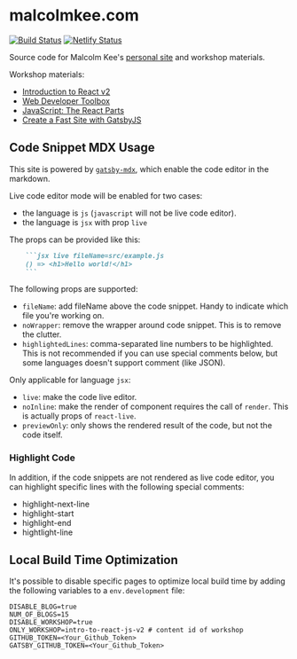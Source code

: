# malcolmkee.com

[![Build Status](https://travis-ci.org/malcolm-kee/malcolm-kee.svg?branch=master)](https://travis-ci.org/malcolm-kee/malcolm-kee) [![Netlify Status](https://api.netlify.com/api/v1/badges/86f46dd1-29fe-4d46-a094-067bc0c6225b/deploy-status)](https://app.netlify.com/sites/malcolmkee/deploys)

Source code for Malcolm Kee's [personal site](https://malcolmkee.com/) and workshop materials.

Workshop materials:

- [Introduction to React v2](https://malcolmkee.com/intro-to-react-js-v2)
- [Web Developer Toolbox](https://malcolmkee.com/web-developer-toolbox)
- [JavaScript: The React Parts](https://malcolmkee.com/js-the-react-parts)
- [Create a Fast Site with GatsbyJS](https://malcolmkee.com/fast-site-with-gatsby-js)

## Code Snippet MDX Usage

This site is powered by [`gatsby-mdx`][gatsby-mdx], which enable the code editor in the markdown.

Live code editor mode will be enabled for two cases:

- the language is `js` (`javascript` will not be live code editor).
- the language is `jsx` with prop `live`

The props can be provided like this:

````md
    ```jsx live fileName=src/example.js
    () => <h1>Hello world!</h1>
    ```
````

The following props are supported:

- `fileName`: add fileName above the code snippet. Handy to indicate which file you're working on.
- `noWrapper`: remove the wrapper around code snippet. This is to remove the clutter.
- `highlightedLines`: comma-separated line numbers to be highlighted. This is not recommended if you can use special comments below, but some languages doesn't support comment (like JSON).

Only applicable for language `jsx`:

- `live`: make the code live editor.
- `noInline`: make the render of component requires the call of `render`. This is actually props of `react-live`.
- `previewOnly`: only shows the rendered result of the code, but not the code itself.

### Highlight Code

In addition, if the code snippets are not rendered as live code editor, you can highlight specific lines with the following special comments:

- highlight-next-line
- highlight-start
- highlight-end
- hightlight-line

## Local Build Time Optimization

It's possible to disable specific pages to optimize local build time by adding the following variables to a `env.development` file:

```
DISABLE_BLOG=true
NUM_OF_BLOGS=15
DISABLE_WORKSHOP=true
ONLY_WORKSHOP=intro-to-react-js-v2 # content id of workshop
GITHUB_TOKEN=<Your_Github_Token>
GATSBY_GITHUB_TOKEN=<Your_Github_Token>
```

[gatsby-mdx]: https://github.com/ChristopherBiscardi/gatsby-mdx
